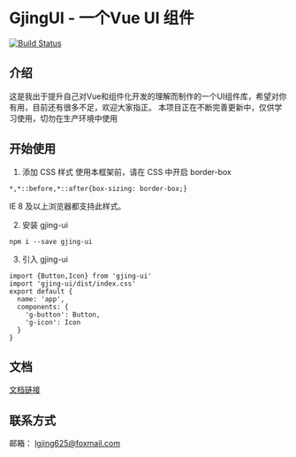 # GjingUI - 一个Vue UI 组件

[![Build Status](https://www.travis-ci.org/jing625/Gjing-ui.svg?branch=master)](https://www.travis-ci.org/jing625/Gjing-ui)

## 介绍

这是我出于提升自己对Vue和组件化开发的理解而制作的一个UI组件库，希望对你有用，目前还有很多不足，欢迎大家指正。
本项目正在不断完善更新中，仅供学习使用，切勿在生产环境中使用

## 开始使用


1. 添加 CSS 样式
  使用本框架前，请在 CSS 中开启 border-box

  ```
  *,*::before,*::after{box-sizing: border-box;}
  ```
  IE 8 及以上浏览器都支持此样式。


2. 安装 gjing-ui
  ```
  npm i --save gjing-ui
  ```
3. 引入 gjing-ui
  ```
  import {Button,Icon} from 'gjing-ui'
  import 'gjing-ui/dist/index.css'
  export default {
    name: 'app',
    components: {
      'g-button': Button,
      'g-icon': Icon
    }
  }
  ```

## 文档

[文档链接](https://jing625.github.io/Gjing-ui/)

## 联系方式
邮箱： lgjing625@foxmail.com



